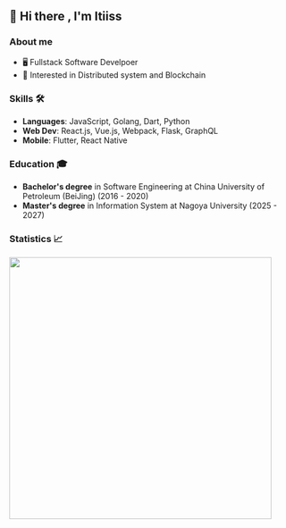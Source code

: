 ## 👋 Hi there , I'm Itiiss
### About me

- 🖥 Fullstack Software Develpoer
- 🤔 Interested in Distributed system and Blockchain

### Skills 🛠️
- **Languages**: JavaScript, Golang, Dart, Python
- **Web Dev**: React.js, Vue.js, Webpack, Flask, GraphQL
- **Mobile**: Flutter, React Native

### Education 🎓
- **Bachelor's degree** in Software Engineering at China University of Petroleum (BeiJing) (2016 - 2020)
- **Master's degree** in Information System at Nagoya University (2025 - 2027)
  
### Statistics 📈

<div style="
    display: flex;align-items: center;flex: 1 1 0;"
    class="d-flex align-center"
>
<a >
  <img align="center" width="469px" src="https://github-readme-stats.vercel.app/api?username=itiiss&count_private=true&show_icons=true" />
</a>
</div>

